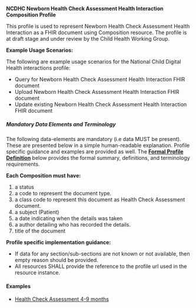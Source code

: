 **NCDHC Newborn Health Check Assessment Health Interaction Composition Profile**

This profile is used to represent Newborn Health Check Assessment Health Interaction as a FHIR document using Composition resource. The profile is at draft stage and under review by the Child Health Working Group. 

**Example Usage Scenarios:**

The following are example usage scenarios for the National Child Digital Health interactions
profile:

-   Query for Newborn Health Check Assessment Health Interaction FHIR document
-   Upload Newborn Health Check Assessment Health Interaction FHIR document
-   Update existing Newborn Health Check Assessment Health Interaction FHIR document

##### Mandatory Data Elements and Terminology


The following data-elements are mandatory (i.e data MUST be present). These are presented below in a simple human-readable explanation.  Profile specific guidance and examples are provided as well.  The [**Formal Profile Definition**](#profile) below provides the  formal summary, definitions, and  terminology requirements.  

**Each Composition must have:**

1.  a status  
1.  a code to represent the document type.
1.  a class code to represent this document as Health Check Assessment document.
1.  a subject (Patient)
1.  a date indicating when the details was taken
1.	a author detailing who has recorded the details.
1.  title of the document

**Profile specific implementation guidance:**

* If data for any section/sub-sections are not known or not available, then empty reason should be provided.
* All resources SHALL provide the reference to the profile url used in the resource instance. 




#### Examples

- [Health Check Assessment 4-9 months](ncdhc-hca-payload-4-9m.html)

[Composition]: http://hl7.org.au/fhir/base2018Oct/StructureDefinition-au-composition.html
[extensible]: http://hl7.org/fhir/terminologies.html#extensible
[General Guidance Section]: definitions.html



